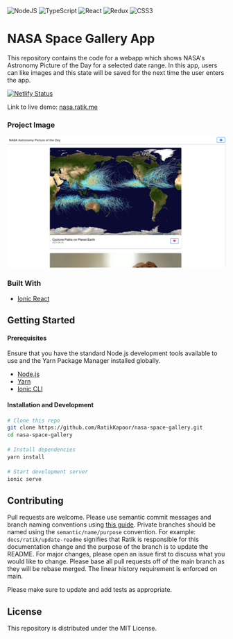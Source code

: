 <img alt="NodeJS" src="https://img.shields.io/badge/node.js%20-%2343853D.svg?&style=for-the-badge&logo=node.js&logoColor=white"/> <img alt="TypeScript" src="https://img.shields.io/badge/typescript%20-%23007ACC.svg?&style=for-the-badge&logo=typescript&logoColor=white"/> <img alt="React" src="https://img.shields.io/badge/react%20-%2320232a.svg?&style=for-the-badge&logo=react&logoColor=%2361DAFB"/> <img alt="Redux" src="https://img.shields.io/badge/redux%20-%23593d88.svg?&style=for-the-badge&logo=redux&logoColor=white"/> ![CSS3](https://img.shields.io/badge/css3-%231572B6.svg?style=for-the-badge&logo=css3&logoColor=white)

# NASA Space Gallery App

This repository contains the code for a webapp which shows NASA's Astronomy Picture of the Day for a selected date range. In this app, users can like images and this state will be saved for the next time the user enters the app.

[![Netlify Status](https://api.netlify.com/api/v1/badges/cc750d24-d587-4784-a946-65e6b7a09f52/deploy-status)](https://app.netlify.com/sites/ratik-nasa/deploys)

Link to live demo: [nasa.ratik.me](https://nasa.ratik.me)

### Project Image

![](docs/home-screen.png)

### Built With

- [Ionic React](https://ionicframework.com)

## Getting Started

#### Prerequisites

Ensure that you have the standard Node.js development tools available to use and the Yarn Package Manager installed globally.

- [Node.js](https://nodejs.org/en/)
- [Yarn](https://yarnpkg.com)
- [Ionic CLI](https://ionicframework.com/docs/cli)

#### Installation and Development

```bash
# Clone this repo
git clone https://github.com/RatikKapoor/nasa-space-gallery.git
cd nasa-space-gallery

# Install dependencies
yarn install

# Start development server
ionic serve
```

## Contributing

Pull requests are welcome. Please use semantic commit messages and branch naming conventions using [this guide](https://www.conventionalcommits.org/en/v1.0.0/). Private branches should be named using the `semantic/name/purpose` convention. For example: `docs/ratik/update-readme` signifies that Ratik is responsible for this documentation change and the purpose of the branch is to update the README. For major changes, please open an issue first to discuss what you would like to change. Please base all pull requests off of the main branch as they will be rebase merged. The linear history requirement is enforced on main.

Please make sure to update and add tests as appropriate.

## License

This repository is distributed under the MIT License.
